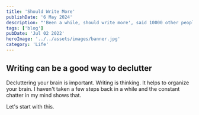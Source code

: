 ```yaml
---
title: 'Should Write More'
publishDate: '6 May 2024'
description: "'Been a while, should write more', said 10000 other people."
tags: ['blog']
pubDate: 'Jul 02 2022'
heroImage: '../../assets/images/banner.jpg'
category: 'Life'
---
```


## Writing can be a good way to declutter

Decluttering your brain is important. Writing is thinking. It helps to organize your brain. I haven't taken a few steps back in a while and the constant chatter in my mind shows that.

Let's start with this.
